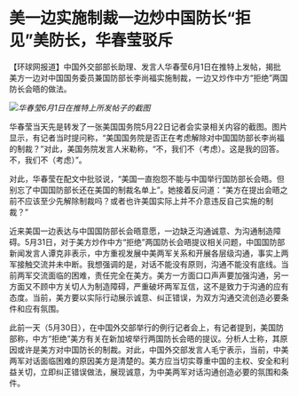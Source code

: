 

# 美一边实施制裁一边炒中国防长“拒见”美防长，华春莹驳斥

【环球网报道】中国外交部部长助理、发言人华春莹6月1日在推特上发帖，揭批美方一边对中国国务委员兼国防部长李尚福实施制裁，一边又炒作中方“拒绝”两国防长会晤的做法。

![](https://inews.gtimg.com/om_bt/Oa2jCahVrgQZcn3u4EUtqEfEMZmH4_QHWCK5SnopqELd4AA/1000)_华春莹6月1日在推特上所发帖子的截图_

华春莹当天先是转发了一张美国国务院5月22日记者会实录相关内容的截图。图片显示，有记者当时提问称，“美国国务院是否正在考虑解除对中国国防部长李尚福的制裁？”对此，美国务院发言人米勒称，“不，我们不（考虑）。这是我的回答。不，我们不（考虑）”。

对此，华春莹在配文中批驳说，“美国一直抱怨不能与中国举行国防部长会晤。但别忘了中国国防部长还在美国的制裁名单上”。她接着反问道：“美方在提出会晤之前不应该至少先解除制裁吗？或者也许美国实际上并不介意违反自己实施的制裁？”

近来美国一边表达与中国国防部长会晤意愿，一边缺乏沟通诚意、为沟通制造障碍。5月31日，对于美方炒作中方“拒绝”两国防长会晤提议相关问题，中国国防部新闻发言人谭克非表示，中方重视发展中美两军关系和开展各层级沟通，事实上两军接触交流并未中断。我想强调的是，对话不能没有原则，沟通不能没有底线。当前两军交流面临的困难，责任完全在美方。美方一方面口口声声要加强沟通，另一方面又不顾中方关切人为制造障碍，严重破坏两军互信，这不是致力于沟通的应有态度。当前，美方要以实际行动展示诚意、纠正错误，为双方沟通交流创造必要条件和应有氛围。

此前一天（5月30日），在中国外交部举行的例行记者会上，有记者提到，美国防部称，中方“拒绝”美方有关在新加坡举行两国防长会晤的提议。分析人士称，其原因或许是美方对中国防长的制裁。对此，中国外交部发言人毛宁表示，当前，中美两军对话面临困难的原因美方是清楚的。美方应当切实尊重中国的主权、安全和利益关切，立即纠正错误做法，展现诚意，为中美两军对话沟通创造必要的氛围和条件。

